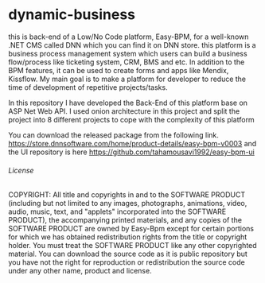 # dynamic-business
this is back-end of a Low/No Code platform, Easy-BPM, for a well-known .NET CMS called DNN which you can find it on DNN store.
this platform is a business process management system which users can build a business flow/process like ticketing system, CRM, BMS and etc. In addition to the BPM features, it can be used to create forms and apps like Mendix, Kissflow. My main goal is to make a platform for developer to reduce the time of development of repetitive projects/tasks.

In this repository I have developed the Back-End of this platform base on ASP Net Web API. I used onion architecture in this project and split the project into 8 different projects to cope with the complexity of this platform

You can download the released package from the following link. 
https://store.dnnsoftware.com/home/product-details/easy-bpm-v0003
and the UI repository is here https://github.com/tahamousavi1992/easy-bpm-ui

###### License

COPYRIGHT:
All title and copyrights in and to the SOFTWARE PRODUCT (including but not limited to any images, photographs, animations, video, audio, music, text, and "applets" incorporated into the SOFTWARE PRODUCT), the accompanying printed materials, and any copies of the SOFTWARE PRODUCT are owned by Easy-Bpm except for certain portions for which we has obtained redistribution rights from the title or copyright holder. You must treat the SOFTWARE PRODUCT like any other copyrighted material.
You can download the source code as it is public repository but you have not the right for reproduction or redistribution the source code under any other name, product and license.
